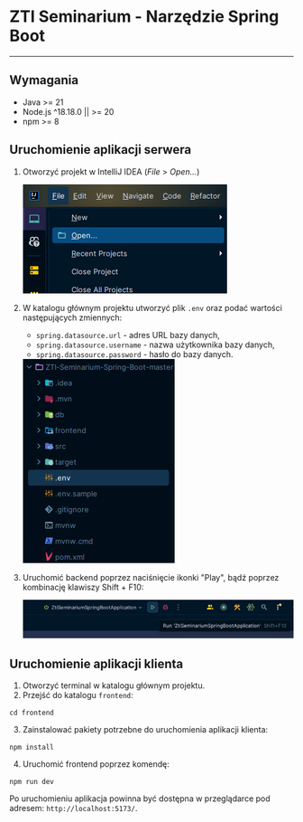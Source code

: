 
# ZTI Seminarium - Narzędzie Spring Boot
---

## Wymagania

- Java >= 21
- Node.js ^18.18.0 || >= 20
- npm >= 8

## Uruchomienie aplikacji serwera

1. Otworzyć projekt w IntelliJ IDEA (_File_ > _Open..._)

   <img src="docs/open_project.png" />
2. W katalogu głównym projektu utworzyć plik `.env` oraz podać wartości następujących zmiennych:
    - `spring.datasource.url` - adres URL bazy danych,
    - `spring.datasource.username` - nazwa użytkownika bazy danych,
    - `spring.datasource.password` - hasło do bazy danych.
    
    <img src="docs/file_structure.png" />
3. Uruchomić backend poprzez naciśnięcie ikonki "Play", bądź poprzez kombinację klawiszy Shift + F10:
   
   <img src="docs/run_project.png" />

## Uruchomienie aplikacji klienta

1. Otworzyć terminal w katalogu głównym projektu.
2. Przejść do katalogu `frontend`:
```
cd frontend
```
3. Zainstalować pakiety potrzebne do uruchomienia aplikacji klienta:
```
npm install
```
4. Uruchomić frontend poprzez komendę:
```
npm run dev
```

Po uruchomieniu aplikacja powinna być dostępna w przeglądarce pod adresem: `http://localhost:5173/`.
